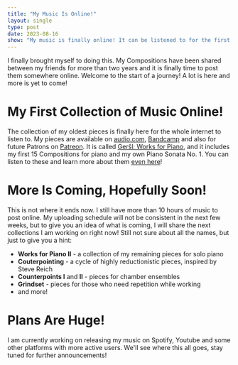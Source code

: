 ```yaml
---
title: "My Music Is Online!"
layout: single
type: post
date: 2023-08-16
show: "My music is finally online! It can be listened to for the first on the internet!"
---
```

I finally brought myself to doing this. My Compositions have been shared between my friends for more than two years and it is finally time to post them somewhere online. Welcome to the start of a journey! A lot is here and more is yet to come!

# My First Collection of Music Online!

The collection of my oldest pieces is finally here for the whole internet to listen to. My pieces are available on [audio.com](https://audio.com/petr-gersl), [Bandcamp](https://pgersl.bandcamp.com/) and also for future Patrons on [Patreon](https://patreon.com/user?u=98919388). It is called [Geršl: Works for Piano](/discography/works-for-piano), and it includes my first 15 Compositions for piano and my own Piano Sonata No. 1. You can listen to these and learn more about them [even here](/compositions/)!

# More Is Coming, Hopefully Soon!

This is not where it ends now. I still have more than 10 hours of music to post online. My uploading schedule will not be consistent in the next few weeks, but to give you an idea of what is coming, I will share the next collections I am working on right now! Still not sure about all the names, but just to give you a hint:

- **Works for Piano II** - a collection of my remaining pieces for solo piano
- **Couterpointing** - a cycle of highly reductionistic pieces, inspired by Steve Reich
- **Counterpoints I** and **II** - pieces for chamber ensembles 
- **Grindset** - pieces for those who need repetition while working
- and more!

# Plans Are Huge!

I am currently working on releasing my music on Spotify, Youtube and some other platforms with more active users. We'll see where this all goes, stay tuned for further announcements!